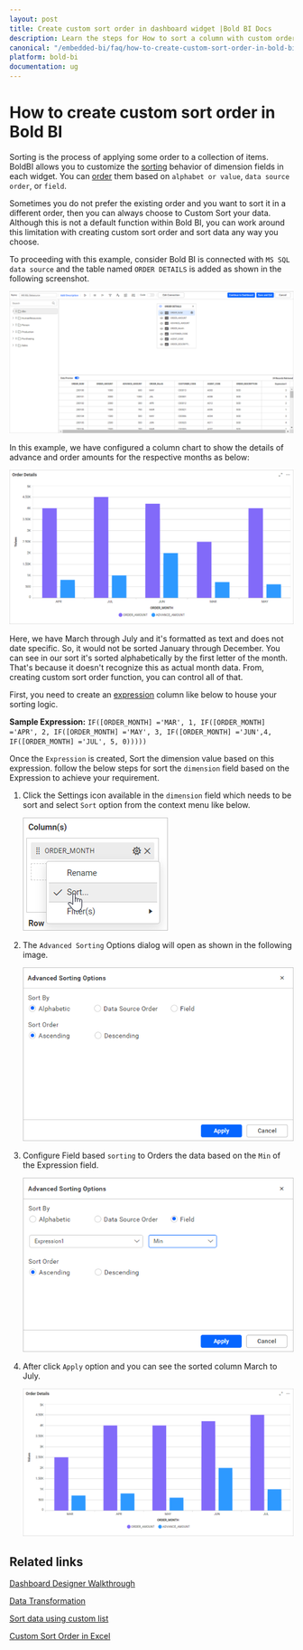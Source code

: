 ```yaml
---
layout: post
title: Create custom sort order in dashboard widget |Bold BI Docs 
description: Learn the steps for How to sort a column with custom order and how to visualize the data in dashboard widget using in Bold BI cloud designer.
canonical: "/embedded-bi/faq/how-to-create-custom-sort-order-in-bold-bi/"
platform: bold-bi
documentation: ug
---
```


# How to create custom sort order in Bold BI

Sorting is the process of applying some order to a collection of items. BoldBI allows you to customize the [sorting](/cloud-bi/visualizing-data/working-with-widgets/advanced-sorting/) behavior of dimension fields in each widget. You can [order](/cloud-bi/visualizing-data/working-with-widgets/advanced-sorting/) them based on `alphabet or value`, `data source order`, or `field`.

Sometimes you do not prefer the existing order and you want to sort it in a different order, then you can always choose to Custom Sort your data. Although this is not a default function within Bold BI, you can work around this limitation with creating custom sort order and sort data any way you choose.

To proceeding with this example, consider Bold BI is connected with `MS SQL data source` and the table named `ORDER DETAILS` is added as shown in the following screenshot.

![Order Details datasource](/static/assets/cloud/faq/images/order-details-datasource.png)

In this example, we have configured a column chart to show the details of advance and order amounts for the respective months as below:

![Order Details dashboard](/static/assets/cloud/faq/images/order-details-dashboard.png)

Here, we have March through July and it's formatted as text and does not date specific. So, it would not be sorted January through December. You can see in our sort it's sorted alphabetically by the first letter of the month. That's because it doesn't recognize this as actual month data. From, creating custom sort order function, you can control all of that.

First, you need to create an [expression](/cloud-bi/working-with-data-source/transforming-data/configuring-expression-columns/) column like below to house your sorting logic. 

**Sample Expression:** `IF([ORDER_MONTH] ='MAR', 1, IF([ORDER_MONTH] ='APR', 2, IF([ORDER_MONTH] ='MAY', 3, IF([ORDER_MONTH] ='JUN',4, IF([ORDER_MONTH] ='JUL', 5, 0)))))`

Once the `Expression` is created, Sort the dimension value based on this expression. follow the below steps for sort the `dimension` field based on the Expression to achieve your requirement. 

1. Click the Settings icon available in the `dimension` field which needs to be sort and select `Sort` option from the context menu like below.

     ![Sort Icon](/static/assets/cloud/faq/images/sort-icon.png)

2. The `Advanced Sorting` Options dialog will open as shown in the following image.
     
     ![Advanced sorting dialogue](/static/assets/cloud/faq/images/advanced-sorting.png)

3. Configure Field based `sorting` to Orders the data based on the `Min` of the Expression field.

     ![Field based sorting configuration](/static/assets/cloud/faq/images/field-based-sorting.png)

4. After click `Apply` option and you can see the sorted column March to July.
    
     ![Custom sort dashboard](/static/assets/cloud/faq/images/custom-sorted-dashboard.png)


## Related links     

[Dashboard Designer Walkthrough](/cloud-bi/getting-started/quick-start/)

[Data Transformation](/cloudd-bi/working-with-data-source/transforming-data/joining-table/)

[Sort data using custom list](https://support.microsoft.com/en-us/office/sort-data-using-a-custom-list-cba3d67a-c5cb-406f-9b14-a02205834d72)

[Custom Sort Order in Excel](https://www.excel-easy.com/examples/custom-sort-order.html)
